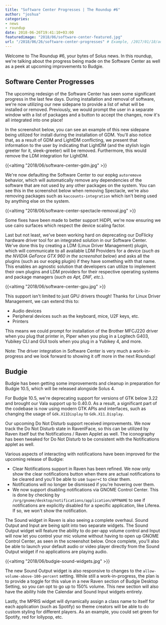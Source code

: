 ```yaml
---
title: "Software Center Progresses | The Roundup #6"
author: "joshua"
categories:
- news
- roundup
date: 2018-06-26T19:41:10+03:00
featuredimage: "2018/06/software-center-featured.jpg"
url: "/2018/06/26/software-center-progresses" # Example, /2017/01/18/adopting-flatpak-to-reassemble-third-party-applications
---
```


Welcome to The Roundup #6, your bytes of Solus news. In this roundup, we're talking about the progress being made on the Software Center as well as a peek at upcoming improvements to Budgie.
<!--more-->

## Software Center Progresses

The upcoming redesign of the Software Center has seen some significant progress in the last few days. During installation and removal of software, we're now utilizing our new sidepane to provide a list of what will be installed or removed. Previously, we would prompt the user in a separate window with a list of packages and a button to accept the changes, now it's all integrated into one place!

In the screenshot below, you can see an example of this new sidepane being utilized for install during the installation of GDM. You'll also notice that, as a result of GDM and LightDM conflicting, we present that information to the user by indicating that LightDM (and the stylish login greeter for it, sleek-greeter) will be removed. Furthermore, this would remove the LDM integration for LightDM.

{{<altimg "2018/06/software-center-gdm.jpg" >}}

We're now defaulting the Software Center to our eopkg `autoremove` behavior, which will automatically remove any dependencies of the software that are not used by any other packages on the system. You can see this in the screenshot below when removing Spectacle, we're also removing packages such as `kaccounts-integration` which isn't being used by anything else on the system.

{{<altimg "2018/06/software-center-spectacle-removal.jpg" >}}

Some fixes have been made to better support HiDPI, we're now ensuring we use cairo surfaces which respect the device scaling factor.

Last but not least, we've been working hard on deprecating our DoFlicky hardware driver tool for an integrated solution in our Software Center. We've done this by creating a LDM (Linux Driver Management) plugin, which will communicate to all available LDM Providers for a device (*such as the NVIDIA GeForce GTX 960 in the screenshot below*) and asks all the plugins (such as our eopkg plugin) if they have something with that name. This enables an agnostic solution that developers can utilize to implement their own plugins and LDM providers for their respective operating systems and package managers (*such as Apt, DNF, etc.*).

{{<altimg "2018/06/software-center-gpu.jpg" >}}

This support isn't limited to just GPU drivers though! Thanks for Linux Driver Management, we can extend this to:

- Audio devices
- Peripheral devices such as the keyboard, mice, U2F keys, etc.
- Printers

This means we could prompt for installation of the Brother MFCJ220 driver when you plug that printer in, Piper when you plug in a Logitech G403, Yubikey CLI and GUI tools when you plug in a Yubikey 4, and more.

Note: The driver integration in Software Center is very much a work-in-progress and we look forward to showing it off more in the next Roundup!

## Budgie

Budgie has been getting some improvements and cleanup in preparation for Budgie 10.5, which will be released alongside Solus 4.

For Budgie 10.5, we're deprecating support for versions of GTK below 3.22 and brought our Vala support up to 0.40.0. As a result, a significant part of the codebase is now using modern GTK APIs and interfaces, such as changing the usage of `Gdk.X11Display` to `Gdk.X11.Display`.

Our upcoming Do Not Disturb support received improvements. We now track the Do Not Disturb state in RavenIFace, so this can be utilized by Raven itself but the Notifications / Raven Applet as well. The iconography has been tweaked for Do Not Disturb to be consistent with the Notifications applet as well.

Various aspects of interacting with notifications have been improved for the upcoming release of Budgie:

- Clear Notifications support in Raven has been refined. We now only show the clear notifications button when there are actual notifications to be cleared and you'll be able to use `Super+C` to clear them.
- Notifications will no longer be dismissed if you're hovering over them.
- We now support disabling notifications via GNOME Control Center. This is done by checking by `/org/gnome/desktop/notifications/application/APPNAME` to see if notifications are explicitly disabled for a specific application, like Liferea. If so, we won't show the notification.

The Sound widget in Raven is also seeing a complete overhaul. Sound Output and Input are being split into two separate widgets. The Sound Output widget will feature the ability to do per-app volume control and Input will now let you control your mic volume without having to open up GNOME Control Center, as seen in the screenshot below. Once complete, you'll also be able to launch your default audio or video player directly from the Sound Output widget if no applications are playing audio.

{{<altimg "2018/06/budgie-sound-widgets.jpg" >}}

The new Sound Output widget is also responsive to changes to the `allow-volume-above-100-percent` setting. While still a work-in-progress, the plan is to provide a toggle for this value in a new Raven section of Budgie Desktop Setting, so you can opt to go up to 150% volume. This new section will also have the ability hide the Calendar and Sound Input widgets entirely.

Lastly, the MPRIS widget will dynamically assign a class name to itself for each application (such as Spotify) so theme creators will be able to do custom styling for different players. As an example, you could set green for Spotify, red for lollypop, etc.